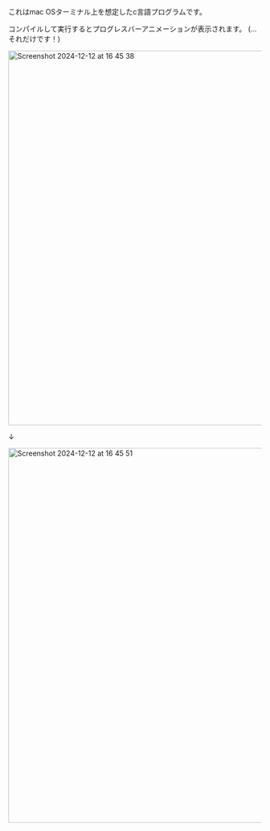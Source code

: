 これはmac OSターミナル上を想定したc言語プログラムです。

コンパイルして実行するとプログレスバーアニメーションが表示されます。
(...それだけです！)


<img width="746" alt="Screenshot 2024-12-12 at 16 45 38" src="https://github.com/user-attachments/assets/357caa8a-f1ba-4494-84f9-b91e6260080e" />

  ↓

<img width="746" alt="Screenshot 2024-12-12 at 16 45 51" src="https://github.com/user-attachments/assets/4c4a61b5-c648-498c-9026-602b867a9896" />
